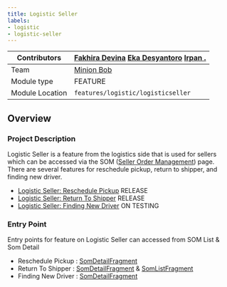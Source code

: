 ```yaml
---
title: Logistic Seller
labels:
- logistic
- logistic-seller
---
```



| Contributors | [Fakhira Devina](https://tokopedia.atlassian.net/wiki/people/61077e53b704b40068e80a8e?ref=confluence) [Eka Desyantoro](https://tokopedia.atlassian.net/wiki/people/6283196bd9ddcc006e9c7a85?ref=confluence) [Irpan .](https://tokopedia.atlassian.net/wiki/people/6253578a3bf0f0007015669c?ref=confluence) |
| --- | --- |
| Team | [Minion Bob](https://tokopedia.atlassian.net/people/team/2373d8a6-1afc-4f2a-aa7a-63855c273051) |
| Module type | ​<!--start status:YELLOW-->FEATURE<!--end status--> |
| Module Location | `features/logistic/logisticseller` |

<!--toc-->

## Overview

### Project Description

Logistic Seller is a feature from the logistics side that is used for sellers which can be accessed via the SOM ([Seller Order Management](/wiki/spaces/PA/pages/1225515219/SOM+Revamp+2020)) page. There are several features for reschedule pickup, return to shipper, and finding new driver.

- [Logistic Seller: Reschedule Pickup](/wiki/spaces/PA/pages/2109178143/Logistic+Seller%3A+Reschedule+Pickup) <!--start status:GREEN-->RELEASE<!--end status-->
- [Logistic Seller: Return To Shipper](/wiki/spaces/PA/pages/2107638120/Logistic+Seller%3A+Return+To+Shipper) <!--start status:GREEN-->RELEASE<!--end status-->
- [Logistic Seller: Finding New Driver](/wiki/spaces/PA/pages/2110980180/Logistic+Seller%3A+Finding+New+Driver) <!--start status:YELLOW-->ON TESTING<!--end status-->

### Entry Point

Entry points for feature on Logistic Seller can accessed from SOM List & Som Detail

- Reschedule Pickup : [SomDetailFragment](https://github.com/tokopedia/android-tokopedia-core/blob/4926bee04db7b922185fecd932607b6a0794c46b/features/transaction/sellerorder/src/main/java/com/tokopedia/sellerorder/detail/presentation/fragment/SomDetailFragment.kt#L833)
- Return To Shipper : [SomDetailFragment](https://github.com/tokopedia/android-tokopedia-core/blob/4926bee04db7b922185fecd932607b6a0794c46b/features/transaction/sellerorder/src/main/java/com/tokopedia/sellerorder/detail/presentation/fragment/SomDetailFragment.kt#L837) & [SomListFragment](https://github.com/tokopedia/android-tokopedia-core/blob/4926bee04db7b922185fecd932607b6a0794c46b/features/transaction/sellerorder/src/main/java/com/tokopedia/sellerorder/list/presentation/fragments/SomListFragment.kt#L725)
- Finding New Driver : [SomDetailFragment](https://github.com/tokopedia/android-tokopedia-core/blob/7abe417b672afc863f8fea1cd23edc2c555d868c/features/transaction/sellerorder/src/main/java/com/tokopedia/sellerorder/detail/presentation/fragment/SomDetailFragment.kt#L825)

